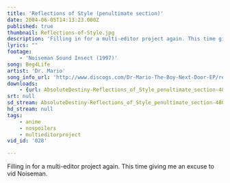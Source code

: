 ```yaml
---
title: 'Reflections of Style (penultimate section)'
date: 2004-06-05T14:13:23.000Z
published: true
thumbnail: Reflections-of-Style.jpg
description: 'Filling in for a multi-editor project again. This time giving me an excuse to vid Noiseman.'
lyrics: ""
footage:
    - 'Noiseman Sound Insect (1997)'
song: Beg4Life
artist: 'Dr. Mario'
song_info_url: 'http://www.discogs.com/Dr-Mario-The-Boy-Next-Door-EP/release/631706'
downloads:
    - {url: AbsoluteDestiny-Reflections_of_Style_penultimate_section-480p.m4v, width: 640, height: 480, mimetype: video/mp4}
srt: null
sd_stream: AbsoluteDestiny-Reflections_of_Style_penultimate_section-480p.m4v
hd_stream: null
tags:
    - anime
    - nospoilers
    - multieditorproject
vid_id: '028'

---
```

Filling in for a multi-editor project again. This time giving me an excuse to vid Noiseman.